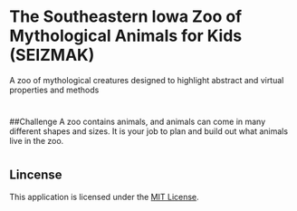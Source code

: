 # The Southeastern Iowa Zoo of Mythological Animals for Kids (SEIZMAK)
A zoo of mythological creatures designed to highlight abstract and virtual properties and methods

#
##Challenge
A zoo contains animals, and animals can come in many different shapes and sizes. It is your job to plan and build out what animals live in the zoo.

#
## Lincense
This application is licensed under the [MIT License](https://github.com/mcbarnhart/Lab06SEIZMAKZoo/blob/master/LICENSE).

#

